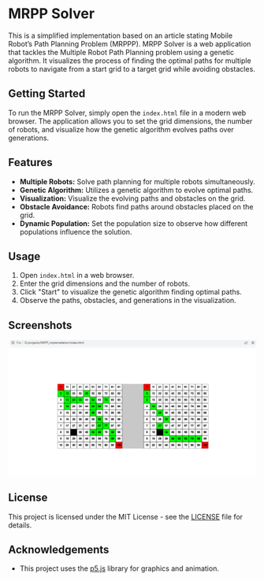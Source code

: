 # MRPP Solver
This is a simplified implementation based on an article stating Mobile Robot’s Path Planning Problem (MRPPP). 
MRPP Solver is a web application that tackles the Multiple Robot Path Planning problem using a genetic algorithm. It visualizes the process of finding the optimal paths for multiple robots to navigate from a start grid to a target grid while avoiding obstacles.

## Getting Started

To run the MRPP Solver, simply open the `index.html` file in a modern web browser. The application allows you to set the grid dimensions, the number of robots, and visualize how the genetic algorithm evolves paths over generations.

## Features

- **Multiple Robots:** Solve path planning for multiple robots simultaneously.
- **Genetic Algorithm:** Utilizes a genetic algorithm to evolve optimal paths.
- **Visualization:** Visualize the evolving paths and obstacles on the grid.
- **Obstacle Avoidance:** Robots find paths around obstacles placed on the grid.
- **Dynamic Population:** Set the population size to observe how different populations influence the solution.

## Usage

1. Open `index.html` in a web browser.
2. Enter the grid dimensions and the number of robots.
3. Click "Start" to visualize the genetic algorithm finding optimal paths.
4. Observe the paths, obstacles, and generations in the visualization.

## Screenshots

![screenshot](Screenshot.png)

## License

This project is licensed under the MIT License - see the [LICENSE](LICENSE) file for details.

## Acknowledgements

- This project uses the [p5.js](https://p5js.org/) library for graphics and animation.

